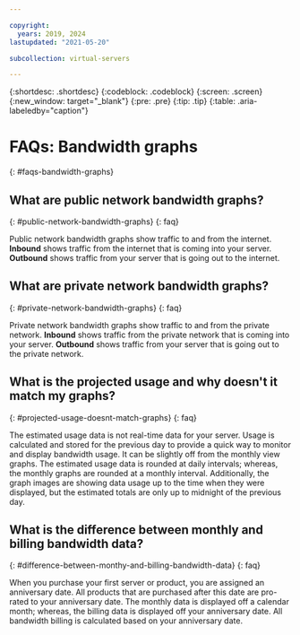 ```yaml
---

copyright:
  years: 2019, 2024
lastupdated: "2021-05-20"

subcollection: virtual-servers

---
```


{:shortdesc: .shortdesc}
{:codeblock: .codeblock}
{:screen: .screen}
{:new_window: target="_blank"}
{:pre: .pre}
{:tip: .tip}
{:table: .aria-labeledby="caption"}

# FAQs: Bandwidth graphs
{: #faqs-bandwidth-graphs}

## What are public network bandwidth graphs?
{: #public-network-bandwidth-graphs}
{: faq}

Public network bandwidth graphs show traffic to and from the internet. **Inbound** shows traffic from the internet that is coming into your server. **Outbound** shows traffic from your server that is going out to the internet.

## What are private network bandwidth graphs?
{: #private-network-bandwidth-graphs}
{: faq}

Private network bandwidth graphs show traffic to and from the private network. **Inbound** shows traffic from the private network that is coming into your server. **Outbound** shows traffic from your server that is going out to the private network.

## What is the projected usage and why doesn't it match my graphs?
{: #projected-usage-doesnt-match-graphs}
{: faq}

The estimated usage data is not real-time data for your server. Usage is calculated and stored for the previous day to provide a quick way to monitor and display bandwidth usage. It can be slightly off from the monthly view graphs. The estimated usage data is rounded at daily intervals; whereas, the monthly graphs are rounded at a monthly interval. Additionally, the graph images are showing data usage up to the time when they were displayed, but the estimated totals are only up to midnight of the previous day.

## What is the difference between monthly and billing bandwidth data?
{: #difference-between-monthy-and-billing-bandwidth-data}
{: faq}

When you purchase your first server or product, you are assigned an anniversary date. All products that are purchased after this date are pro-rated to your anniversary date. The monthly data is displayed off a calendar month; whereas, the billing data is displayed off your anniversary date. All bandwidth billing is calculated based on your anniversary date.
